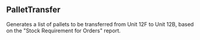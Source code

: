 ## PalletTransfer

Generates a list of pallets to be transferred from Unit 12F to Unit 12B, based on the "Stock Requirement for Orders" report.

